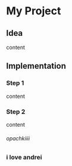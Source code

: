 # My Project
## Idea
content
## Implementation
### Step 1
content
### Step 2
content
###### opachkiiii
### i love andrei